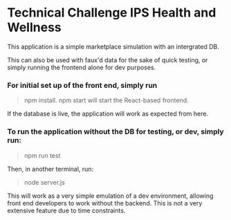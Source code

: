 # Technical Challenge IPS Health and Wellness

This application is a simple marketplace simulation with an intergrated DB.

This can also be used with faux'd data for the sake of quick testing, or simply running the frontend alone for dev purposes.

### For initial set up of the front end, simply run
>npm install.
npm start will start the React-based frontend.

If the database is live, the application will work as expected from here.

### To run the application without the DB for testing, or dev, simply run:
> npm run test

Then, in another terminal, run:
> node server.js

This will work as a very simple emulation of a dev environment, allowing front end developers to work without the backend.
This is not a very extensive feature due to time constraints.
